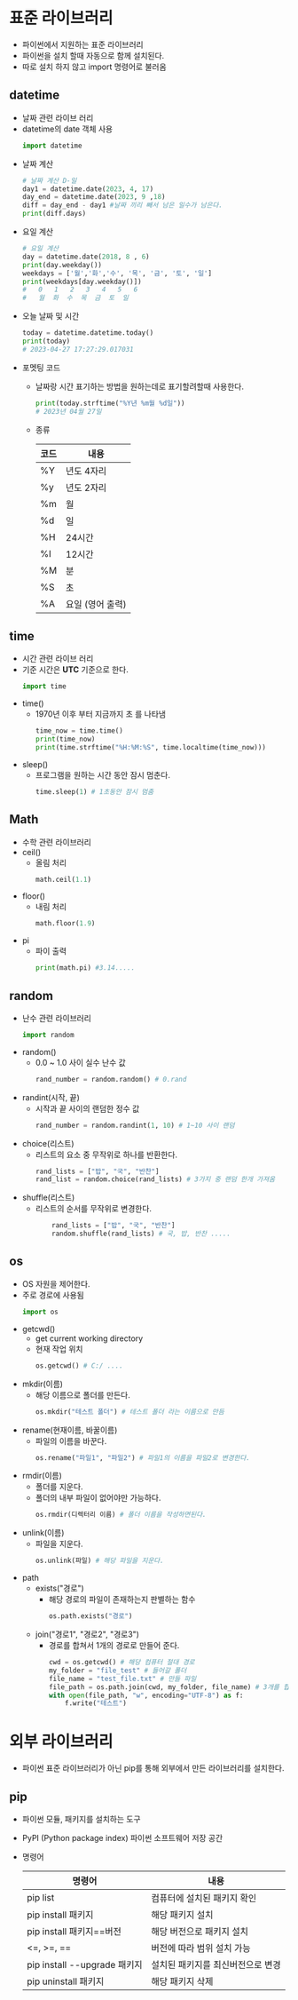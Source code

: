 # 표준 라이브러리
 - 파이썬에서 지원하는 표준 라이브러리
 - 파이썬을 설치 할때 자동으로 함께 설치된다.
 - 따로 설치 하지 않고 import 명령어로 불러옴

## datetime
- 날짜 관련 라이브 러리
- datetime의 date 객체 사용
    ```Python 3
    import datetime
    ```
- 날짜 계산
    ```Python 3
    # 날짜 계산 D-일
    day1 = datetime.date(2023, 4, 17)
    day_end = datetime.date(2023, 9 ,18)
    diff = day_end - day1 #날짜 끼리 빼서 남은 일수가 남은다.
    print(diff.days)
    ```
- 요일 계산
    ```Python 3
    # 요일 계산
    day = datetime.date(2018, 8 , 6)
    print(day.weekday())
    weekdays = ['월','화','수', '목', '금', '토', '일']
    print(weekdays[day.weekday()])
    #   0   1   2   3   4   5   6 
    #   월  화  수  목  금  토  일
    ```
- 오늘 날짜 및 시간
    ```Python 3
    today = datetime.datetime.today()
    print(today)
    # 2023-04-27 17:27:29.017031
    ```
- 포멧팅 코드
  - 날짜랑 시간 표기하는 방법을 원하는데로 표기할려할때 사용한다.
    ```Python 3
    print(today.strftime("%Y년 %m월 %d일"))
    # 2023년 04월 27일
    ```
   - 종류

        코드 | 내용
        --- | ----
        %Y | 년도 4자리
        %y | 년도 2자리
        %m | 월
        %d | 일
        %H | 24시간
        %I | 12시간
        %M | 분
        %S | 초
        %A | 요일 (영어 출력)

## time
- 시간 관련 라이브 러리
- 기준 시간은 **UTC** 기준으로 한다.
    ```Python 3
    import time
    ```
- time()
  - 1970년 이후 부터 지금까지 초 를 나타냄
    ```Python 3
    time_now = time.time()
    print(time_now)
    print(time.strftime("%H:%M:%S", time.localtime(time_now)))
    ```
- sleep()
  - 프로그램을 원하는 시간 동안 잠시 멈춘다.
    ```Python 3
    time.sleep(1) # 1초동안 잠시 멈춤    
    ```

## Math
- 수학 관련 라이브러리
- ceil()
  - 올림 처리
    ```Python 3
    math.ceil(1.1)
    ```
- floor()
  - 내림 처리
    ```Python 3
    math.floor(1.9)
    ```
- pi
  - 파이 출력
    ```Python 3
    print(math.pi) #3.14.....
    ```

## random
- 난수 관련 라이브러리
    ```Python 3
    import random
    ```
- random()
  - 0.0 ~ 1.0 사이 실수 난수 값
    ```Python 3
    rand_number = random.random() # 0.rand
    ```
- randint(시작, 끝)
  - 시작과 끝 사이의 랜덤한 정수 값
    ```Python 3
    rand_number = random.randint(1, 10) # 1~10 사이 랜덤
    ```
- choice(리스트)
  - 리스트의 요소 중 무작위로 하나를 반환한다.
    ```Python 3
    rand_lists = ["밥", "국", "반찬"]
    rand_list = random.choice(rand_lists) # 3가지 중 랜덤 한개 가져옴
    ```
- shuffle(리스트)
  - 리스트의 순서를 무작위로 변경한다.
    ```Python 3
        rand_lists = ["밥", "국", "반찬"]
        random.shuffle(rand_lists) # 국, 밥, 반찬 .....
    ```

## os
- OS 자원을 제어한다.
- 주로 경로에 사용됨
    ```Python 3
    import os
    ```
- getcwd()
  - get current working directory
  - 현재 작업 위치
    ```Python 3
    os.getcwd() # C:/ ....
    ```
- mkdir(이름)
  - 해당 이름으로 폴더를 만든다.
    ```Python 3
    os.mkdir("테스트 폴더") # 테스트 폴더 라는 이름으로 만듬
    ```
- rename(현재이름, 바꿀이름)
  - 파일의 이름을 바꾼다.
    ```Python 3
    os.rename("파일1", "파일2") # 파일1의 이름을 파일2로 변경한다.
    ```
- rmdir(이름)
  - 폴더를 지운다.
  - 폴더의 내부 파일이 없어야만 가능하다.
    ```Python 3
    os.rmdir(디렉터리 이름) # 폴더 이름을 작성하면된다.
    ```
- unlink(이름)
  - 파일을 지운다.
    ```Python 3
    os.unlink(파일) # 해당 파일을 지운다.
    ```
- path
  - exists("경로")
    - 해당 경로의 파일이 존재하는지 판별하는 함수
        ```Python 3
        os.path.exists("경로")
        ```
  - join("경로1", "경로2", "경로3")
    - 경로를 합쳐서 1개의 경로로 만들어 준다.
        ```Python 3
        cwd = os.getcwd() # 해당 컴퓨터 절대 경로
        my_folder = "file_test" # 들어갈 폴더
        file_name = "test_file.txt" # 만들 파일
        file_path = os.path.join(cwd, my_folder, file_name) # 3개를 합침
        with open(file_path, "w", encoding="UTF-8") as f:
            f.write("테스트")
        ```


# 외부 라이브러리
- 파이썬 표준 라이브러리가 아닌 pip를 통해 외부에서 만든 라이브러리를 설치한다.
## pip
- 파이썬 모듈, 패키지를 설치하는 도구
- PyPI (Python package index) 파이썬 소프트웨어 저장 공간
- 명령어

    명령어 | 내용
    --- | ---
    pip list | 컴퓨터에 설치된 패키지 확인
    pip install 패키지 | 해당 패키지 설치
    pip install 패키지==버전 | 해당 버전으로 패키지 설치
    <=, >=, == | 버전에 따라 범위 설치 가능
    pip install --upgrade 패키지 | 설치된 패키지를 최신버전으로 변경
    pip uninstall 패키지 | 해당 패키지 삭제